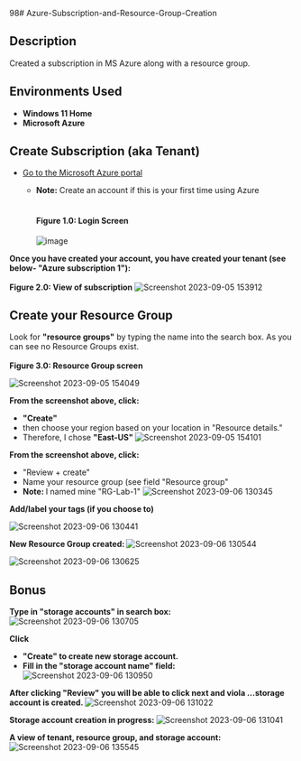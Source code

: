 98# Azure-Subscription-and-Resource-Group-Creation

<h2> Description</h2>
Created a subscription in MS Azure along with a resource group.

<h2> Environments Used</h2>

- <b>Windows 11 Home</b>
- <b>Microsoft Azure</b>


<h2>Create Subscription (aka Tenant) </h2>

 
  - [Go to the Microsoft Azure portal](https://portal.azure.com)
  
    - <b>Note:</b> Create an account if this is your first time using Azure<br><br>  <h4><b>Figure 1.0: Login Screen</b></h4>
     ![image](https://github.com/sharontechnical2022/Azure-Subscription-and-Resource-Group-Creation/assets/141186669/33d0ebfd-ed3c-4cfd-b201-563c24f22d59)

<b>Once you have created your account, you have created your tenant (see below- "Azure subscription 1"):</b><br><br>  <b>Figure 2.0: View of subscription</b>
 ![Screenshot 2023-09-05 153912](https://github.com/sharontechnical2022/Azure-Subscription-and-Resource-Group-Creation/assets/141186669/8d4168f8-7782-478b-a010-7625075fd5e7)

<h2>Create your Resource Group </h2>
Look for <b>"resource groups"</b> by typing the name into the search box. As you can see no Resource Groups exist. <br><br>  <b>Figure 3.0: Resource Group screen</b>

![Screenshot 2023-09-05 154049](https://github.com/sharontechnical2022/Azure-Subscription-and-Resource-Group-Creation/assets/141186669/2f4e462a-3a73-4c4b-9338-06b2e1882ea7)

<b>From the screenshot above, click: </b>
- <b>"Create"</b>
-  then choose your region based on your location in "Resource details." 
- Therefore, I chose <b>"East-US" </b>
![Screenshot 2023-09-05 154101](https://github.com/sharontechnical2022/Azure-Subscription-and-Resource-Group-Creation/assets/141186669/fde50b22-84a4-4886-bf4a-a378f059cf55)

<b>From the screenshot above, click: </b>
- "Review + create"
- Name your resource group (see field "Resource group"
- <b>Note: </b> I named mine "RG-Lab-1"
 ![Screenshot 2023-09-06 130345](https://github.com/sharontechnical2022/Azure-Subscription-and-Resource-Group-Creation/assets/141186669/5f6839a1-ef46-4155-a9ab-eaf55e5e260f)

<b>Add/label your tags (if you choose to) </b>

![Screenshot 2023-09-06 130441](https://github.com/sharontechnical2022/Azure-Subscription-and-Resource-Group-Creation/assets/141186669/c5ce481c-1c5e-49e4-a73b-9f8540aef7b8)

<b>New Resource Group created: </b>
![Screenshot 2023-09-06 130544](https://github.com/sharontechnical2022/Azure-Subscription-and-Resource-Group-Creation/assets/141186669/78ac9d66-a4dd-40b3-b973-744de4bb6b16)

![Screenshot 2023-09-06 130625](https://github.com/sharontechnical2022/Azure-Subscription-and-Resource-Group-Creation/assets/141186669/340c12ae-7ef8-462d-b1e3-f4a35f93b79d)

<b><h2>Bonus </h2></b>
<b>Type in "storage accounts" in search box:</b>
![Screenshot 2023-09-06 130705](https://github.com/sharontechnical2022/Azure-Subscription-and-Resource-Group-Creation/assets/141186669/9016632b-00dc-4d01-8f48-52fb4f4960f0)

<b>Click 
 - "Create" to create new storage account.
 - Fill in the "storage account name" field:</b>
![Screenshot 2023-09-06 130950](https://github.com/sharontechnical2022/Azure-Subscription-and-Resource-Group-Creation/assets/141186669/4a5426ad-4f6c-4970-80fb-af5dd9b80c4a)

<b> After clicking "Review" you will be able to click next and viola ...storage account is created. </b>
![Screenshot 2023-09-06 131022](https://github.com/sharontechnical2022/Azure-Subscription-and-Resource-Group-Creation/assets/141186669/5d8abfbc-66f7-4f1b-b41c-bc4a1807f61f)

<b> Storage account creation in progress: </b>
![Screenshot 2023-09-06 131041](https://github.com/sharontechnical2022/Azure-Subscription-and-Resource-Group-Creation/assets/141186669/a44bafa3-74af-439f-8324-f45f06ff29b2)

<b>A view of tenant, resource group, and storage account:</b>
![Screenshot 2023-09-06 135545](https://github.com/sharontechnical2022/Azure-Subscription-and-Resource-Group-Creation/assets/141186669/c04854cb-505e-4b78-b6ad-fe8be9dd5722)









 
